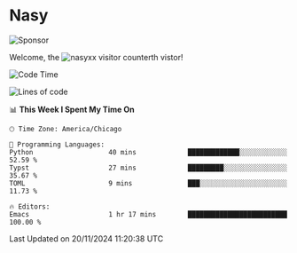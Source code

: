 # Nasy

<!--
<p align="center">
<img height="200" src="https://github-readme-stats.vercel.app/api?username=nasyxx&count_private=true&show_icons=true&theme=dracula&include_all_commits=true"/>
<img height="200" src="https://github-readme-stats.vercel.app/api/top-langs/?username=nasyxx&theme=dracula&hide=html,jupyter+notebook&count_private=true&show_icons=true"/>
</p>

  
----------------
-->

![Sponsor](https://img.shields.io/static/v1.svg?label=Sponsor&message=%E2%9D%A4&logo=GitHub&style=flat&color=pink)
 
Welcome, the ![nasyxx visitor counter](https://count.getloli.com/get/@nasyxx?theme=rule34)th vistor!
 
<!--START_SECTION:waka-->
![Code Time](http://img.shields.io/badge/Code%20Time-4%2C723%20hrs%2059%20mins-blue)

![Lines of code](https://img.shields.io/badge/From%20Hello%20World%20I%27ve%20Written-6.3%20million%20lines%20of%20code-blue)

📊 **This Week I Spent My Time On** 

```text
🕑︎ Time Zone: America/Chicago

💬 Programming Languages: 
Python                   40 mins             █████████████░░░░░░░░░░░░   52.59 % 
Typst                    27 mins             █████████░░░░░░░░░░░░░░░░   35.67 % 
TOML                     9 mins              ███░░░░░░░░░░░░░░░░░░░░░░   11.73 % 

🔥 Editors: 
Emacs                    1 hr 17 mins        █████████████████████████   100.00 % 
```


 Last Updated on 20/11/2024 11:20:38 UTC
<!--END_SECTION:waka-->

<!-- ![visitors](https://visitor-badge.laobi.icu/badge?page_id=nasyxx.nasyxx) -->
